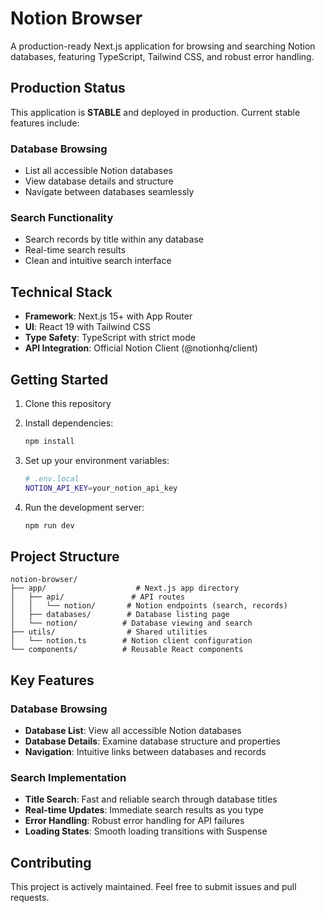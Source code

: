 # Notion Browser

A production-ready Next.js application for browsing and searching Notion databases, featuring TypeScript, Tailwind CSS, and robust error handling.

## Production Status

This application is **STABLE** and deployed in production. Current stable features include:

### Database Browsing
- List all accessible Notion databases
- View database details and structure
- Navigate between databases seamlessly

### Search Functionality
- Search records by title within any database
- Real-time search results
- Clean and intuitive search interface

## Technical Stack

- **Framework**: Next.js 15+ with App Router
- **UI**: React 19 with Tailwind CSS
- **Type Safety**: TypeScript with strict mode
- **API Integration**: Official Notion Client (@notionhq/client)

## Getting Started

1. Clone this repository
2. Install dependencies:
   ```bash
   npm install
   ```

3. Set up your environment variables:
   ```bash
   # .env.local
   NOTION_API_KEY=your_notion_api_key
   ```

4. Run the development server:
   ```bash
   npm run dev
   ```

## Project Structure

```
notion-browser/
├── app/                    # Next.js app directory
│   ├── api/               # API routes
│   │   └── notion/       # Notion endpoints (search, records)
│   ├── databases/        # Database listing page
│   └── notion/          # Database viewing and search
├── utils/                # Shared utilities
│   └── notion.ts        # Notion client configuration
└── components/          # Reusable React components
```

## Key Features

### Database Browsing
- **Database List**: View all accessible Notion databases
- **Database Details**: Examine database structure and properties
- **Navigation**: Intuitive links between databases and records

### Search Implementation
- **Title Search**: Fast and reliable search through database titles
- **Real-time Updates**: Immediate search results as you type
- **Error Handling**: Robust error handling for API failures
- **Loading States**: Smooth loading transitions with Suspense

## Contributing

This project is actively maintained. Feel free to submit issues and pull requests.
